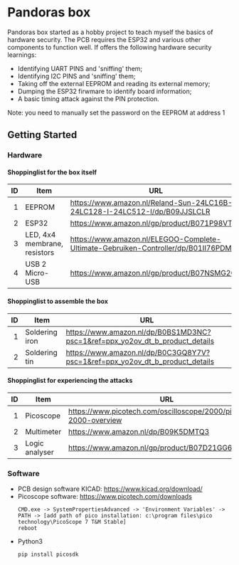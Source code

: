 # Pandoras box

Pandoras box started as a hobby project to teach myself the basics of hardware security. The PCB requires the ESP32 and various other components to function well. If offers the following hardware security learnings:

* Identifying UART PINS and 'sniffing' them;
* Identifying I2C PINS and 'sniffing' them;
* Taking off the external EEPROM and reading its external memory;
* Dumping the ESP32 firwmare to identify board information;
* A basic timing attack against the PIN protection.

Note: you need to manually set the password on the EEPROM at address 1

## Getting Started

### Hardware 

#### Shoppinglist for the box itself

| ID | Item | URL |
|-----:|-----------|-----------|
|     1| EEPROM    |https://www.amazon.nl/Reland-Sun-24LC16B-I-24LC128-I-24LC512-I/dp/B09JJSLCLR|
|     2| ESP32    |https://www.amazon.nl/gp/product/B071P98VTG/|
|     3| LED, 4x4 membrane, resistors| https://www.amazon.nl/ELEGOO-Complete-Ultimate-Gebruiken-Controller/dp/B01II76PDM|
|     4| USB 2 Micro-USB    |https://www.amazon.nl/gp/product/B07NSMG2QQ|

####  Shoppinglist to assemble the box

| ID | Item | URL |
|-----:|-----------|-----------|
|     1| Soldering iron    |https://www.amazon.nl/dp/B0BS1MD3NC?psc=1&ref=ppx_yo2ov_dt_b_product_details|
|     2| Soldering tin    | https://www.amazon.nl/dp/B0C3GQ8Y7V?psc=1&ref=ppx_yo2ov_dt_b_product_details|


#### Shoppinglist for experiencing the attacks

| ID | Item | URL |
|-----:|-----------|-----------|
|     1| Picoscope    |https://www.picotech.com/oscilloscope/2000/picoscope-2000-overview|
|     2| Multimeter    |https://www.amazon.nl/dp/B09K5DMTQ3|
|     3| Logic analyser| https://www.amazon.nl/gp/product/B07D21GG6J|

### Software

* PCB design software KICAD: https://www.kicad.org/download/
* Picoscope software: https://www.picotech.com/downloads
  ```
  CMD.exe -> SystemPropertiesAdvanced -> 'Environment Variables' -> PATH -> [add path of pico installation: c:\program files\pico technology\PicoScope 7 T&M Stable]
  reboot
  ```
* Python3
  ```
  pip install picosdk
  ```
